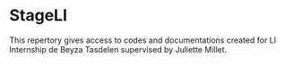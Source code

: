 # StageLI
This repertory gives access to codes and documentations created for LI Internship de Beyza Tasdelen supervised by Juliette Millet.
